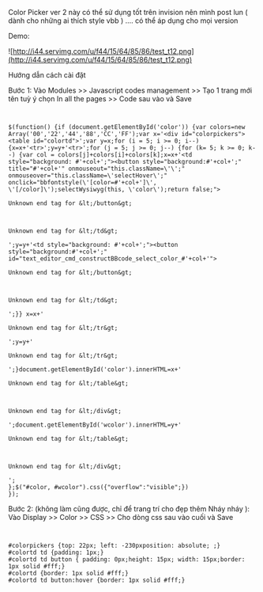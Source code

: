 Color Picker ver 2 này có thể sử dụng tốt trên invision nên mình post lun ( dành cho những ai thích style vbb ) .... có thể áp dụng cho mọi version

Demo:

![http://i44.servimg.com/u/f44/15/64/85/86/test_t12.png](http://i44.servimg.com/u/f44/15/64/85/86/test_t12.png)

Hướng dẫn cách cài đặt

Bước 1: Vào Modules >> Javascript codes management >> Tạo 1 trang mới tên tuỳ ý chọn In all the pages >> Code sau vào và Save

```


$(function() {if (document.getElementById('color')) {var colors=new Array('00','22','44','88','CC','FF');var x='<div id="colorpickers"><table id="colortd">';var y=x;for (i = 5; i >= 0; i--) {x=x+'<tr>';y=y+'<tr>';for (j = 5; j >= 0; j--) {for (k= 5; k >= 0; k--) {var col = colors[j]+colors[i]+colors[k];x=x+'<td style="background: #'+col+';"><button style="background:#'+col+';" title="#'+col+'" onmouseout="this.className=\'\';" onmouseover="this.className=\'selectHover\';" onclick="bbfontstyle(\'[color=#'+col+']\', \'[/color]\');selectWysiwyg(this, \'color\');return false;">

Unknown end tag for &lt;/button&gt;



Unknown end tag for &lt;/td&gt;

';y=y+'<td style="background: #'+col+';"><button style="background:#'+col+';" id="text_editor_cmd_constructBBcode_select_color_#'+col+'">

Unknown end tag for &lt;/button&gt;



Unknown end tag for &lt;/td&gt;

';}} x=x+'

Unknown end tag for &lt;/tr&gt;

';y=y+'

Unknown end tag for &lt;/tr&gt;

';}document.getElementById('color').innerHTML=x+'

Unknown end tag for &lt;/table&gt;



Unknown end tag for &lt;/div&gt;

';document.getElementById('wcolor').innerHTML=y+'

Unknown end tag for &lt;/table&gt;



Unknown end tag for &lt;/div&gt;

';
};$("#color, #wcolor").css({"overflow":"visible";})
});

```

Bước 2: (không làm cũng được, chỉ để trang trí cho đẹp thêm Nháy nháy ): Vào Display >> Color >> CSS >> Cho dòng css sau vào cuối và Save

```


#colorpickers {top: 22px; left: -230pxposition: absolute; ;}
#colortd td {padding: 1px;}
#colortd td button { padding: 0px;height: 15px; width: 15px;border: 1px solid #fff;}
#colortd {border: 1px solid #fff;}
#colortd td button:hover {border: 1px solid #fff;}



```